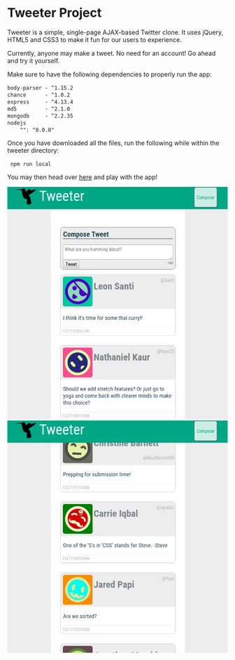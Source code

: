 # Tweeter Project

Tweeter is a simple, single-page AJAX-based Twitter clone. It uses jQuery, HTML5 and CSS3 to make it fun for our users to experience.

Currently, anyone may make a tweet. No need for an account! Go ahead and try it yourself.


Make sure to have the following dependencies to properly run the app:
```
body-parser - ^1.15.2
chance      - ^1.0.2
express     - ^4.13.4
md5         - ^2.1.0
mongodb     - ^2.2.35
nodejs
    "": "0.0.0"
```
Once you have downloaded all the files, run the following while within the tweeter directory:
```
 npm run local
```

You may then head over [here](http://localhost:8080/) and play with the app!

!["The feed!"](https://github.com/ChibweMw/tweeter/blob/master/docs/Top-of-page.png?raw=true)
!["Active Feed!"](https://github.com/ChibweMw/tweeter/blob/master/docs/Some-tweets.png?raw=true)